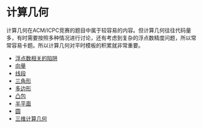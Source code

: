 计算几何
========

计算几何在ACM/ICPC竞赛的题目中属于较容易的内容。但计算几何往往代码量多，有时需要按照多种情况进行讨论，还有考虑到复杂的浮点数精度问题，所以常常容易卡题。所以计算几何对平时模板的积累就非常重要。

* [浮点数相关的陷阱](float-point-pitfall.md)
* [向量](vector.md)
* [线段](segment.md)
* [三角形](triangle.md)
* [多边形](polygon.md)
* [凸包](convex.md)
* [半平面](halfplane.md)
* [圆](circle.md)
* [三维计算几何](3d.md)
